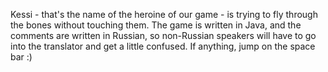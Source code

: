 Kessi - that's the name of the heroine of our game - is trying to fly through the bones without touching them. The game is written in Java, and the comments are written in Russian, so non-Russian speakers will have to go into the translator and get a little confused. If anything, jump on the space bar :)
